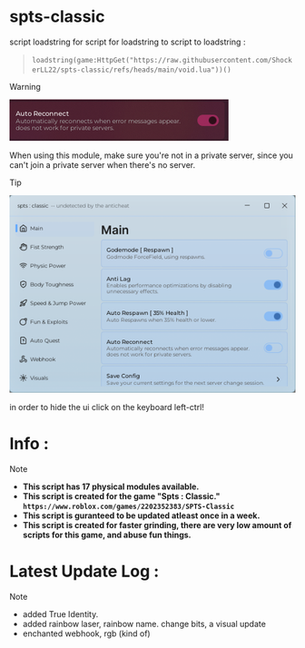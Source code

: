 # spts-classic
script loadstring for script for loadstring to script to loadstring : 

> ``````loadstring(game:HttpGet("https://raw.githubusercontent.com/ShockerLL22/spts-classic/refs/heads/main/void.lua"))()``````

> [!WARNING]
> ![spts-classic Image](https://raw.githubusercontent.com/ShockerLL22/spts-classic/refs/heads/main/module.png)
> 
> When using this module, make sure you're not in a private server, since you can't join a private server when there's no server.

> [!TIP]
> ![spts-classic Image](https://raw.githubusercontent.com/ShockerLL22/spts-classic/refs/heads/main/demo.png)
>
> in order to hide the ui click on the keyboard left-ctrl!
# Info : 
> [!NOTE] 
> - **This script has 17 physical modules available.**
> - **This script is created for the game "Spts : Classic." ```https://www.roblox.com/games/2202352383/SPTS-Classic```**
> - **This script is guranteed to be updated atleast once in a week.**
> - **This script is created for faster grinding, there are very low amount of scripts for this game, and abuse fun things.**
# Latest Update Log : 
> [!NOTE]  
> - added True Identity.
> - added rainbow laser, rainbow name. change bits, a visual update
> - enchanted webhook, rgb (kind of)

